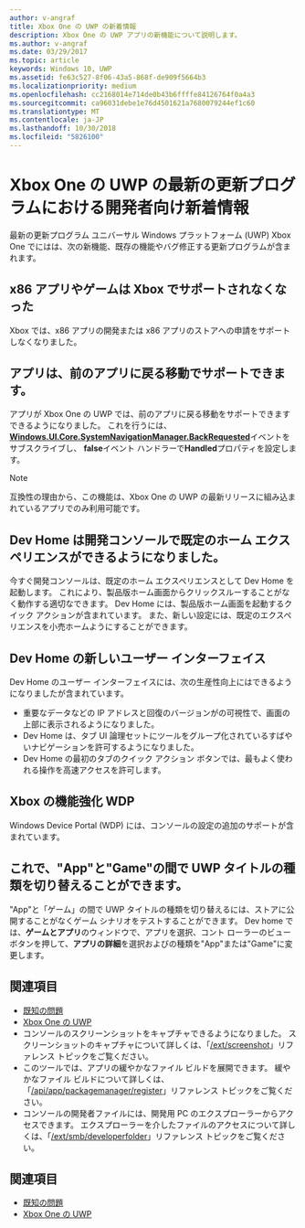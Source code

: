 ```yaml
---
author: v-angraf
title: Xbox One の UWP の新着情報
description: Xbox One の UWP アプリの新機能について説明します。
ms.author: v-angraf
ms.date: 03/29/2017
ms.topic: article
keywords: Windows 10, UWP
ms.assetid: fe63c527-8f06-43a5-868f-de909f5664b3
ms.localizationpriority: medium
ms.openlocfilehash: cc2168014e714de0b43b6ffffe84126764f0a4a3
ms.sourcegitcommit: ca96031debe1e76d4501621a7680079244ef1c60
ms.translationtype: MT
ms.contentlocale: ja-JP
ms.lasthandoff: 10/30/2018
ms.locfileid: "5826100"
---
```

# <a name="whats-new-for-developers-in-the-latest-update-of-uwp-on-xbox-one"></a>Xbox One の UWP の最新の更新プログラムにおける開発者向け新着情報

最新の更新プログラム ユニバーサル Windows プラットフォーム (UWP) Xbox One でにはは、次の新機能、既存の機能やバグ修正する更新プログラムが含まれます。

## <a name="x86-apps-and-games-are-no-longer-supported-on-xbox"></a>x86 アプリやゲームは Xbox でサポートされなくなった  
Xbox では、x86 アプリの開発または x86 アプリのストアへの申請をサポートしなくなりました。

## <a name="apps-can-now-support-navigating-back-to-the-previous-app"></a>アプリは、前のアプリに戻る移動でサポートできます。 
アプリが Xbox One の UWP では、前のアプリに戻る移動をサポートできますできるようになりました。 これを行うには、 [**Windows.UI.Core.SystemNavigationManager.BackRequested**](https://msdn.microsoft.com/library/windows/apps/dn893595)イベントをサブスクライブし、 **false**イベント ハンドラーで**Handled**プロパティを設定します。

> [!NOTE]
> 互換性の理由から、この機能は、Xbox One の UWP の最新リリースに組み込まれているアプリでのみ利用可能です。 

## <a name="dev-home-is-now-the-default-home-experience-on-development-consoles"></a>Dev Home は開発コンソールで既定のホーム エクスペリエンスができるようになりました。
今すぐ開発コンソールは、既定のホーム エクスペリエンスとして Dev Home を起動します。 これにより、製品版ホーム画面からクリックスルーすることがなく動作する適切なできます。 Dev Home には、製品版ホーム画面を起動するクイック アクションが含まれています。 また、新しい設定には、既定のエクスペリエンスを小売ホームようにすることができます。 

## <a name="new-dev-home-user-interface"></a>Dev Home の新しいユーザー インターフェイス
Dev Home のユーザー インターフェイスには、次の生産性向上にはできるようになりましたが含まれています。
 - 重要なデータなどの IP アドレスと回復のバージョンがの可視性で、画面の上部に表示されるようになりました。 
 - Dev Home は、タブ UI 論理セットにツールをグループ化されているすばやいナビゲーションを許可するようになりました。
 - Dev Home の最初のタブのクイック アクション ボタンでは、最もよく使われる操作を高速アクセスを許可します。 

## <a name="wdp-for-xbox-enhancements"></a>Xbox の機能強化 WDP
Windows Device Portal (WDP) には、コンソールの設定の追加のサポートが含まれています。 

## <a name="you-can-now-switch-the-type-of-your-uwp-title-between-app-and-game"></a>これで、"App"と"Game"の間で UWP タイトルの種類を切り替えることができます。
"App"と「ゲーム」の間で UWP タイトルの種類を切り替えるには、ストアに公開することがなくゲーム シナリオをテストすることができます。 Dev home では、**ゲームとアプリ**のウィンドウで、アプリを選択、コント ローラーのビュー ボタンを押して、**アプリの詳細**を選択およびの種類を"App"または"Game"に変更します。

## <a name="see-also"></a>関連項目
- [既知の問題](known-issues.md)
- [Xbox One の UWP](index.md)
 - コンソールのスクリーンショットをキャプチャできるようになりました。 スクリーンショットのキャプチャについて詳しくは、「[/ext/screenshot](wdp-media-capture-api.md)」リファレンス トピックをご覧ください。
 - このツールでは、アプリの緩やかなファイル ビルドを展開できます。 緩やかなファイル ビルドについて詳しくは、「[/api/app/packagemanager/register](wdp-loose-folder-register-api.md)」リファレンス トピックをご覧ください。
 - コンソールの開発者ファイルには、開発用 PC のエクスプローラーからアクセスできます。 エクスプローラーを介したファイルのアクセスについて詳しくは、「[/ext/smb/developerfolder](wdp-smb-api.md)」リファレンス トピックをご覧ください。

## <a name="see-also"></a>関連項目
- [既知の問題](known-issues.md)
- [Xbox One の UWP](index.md)
